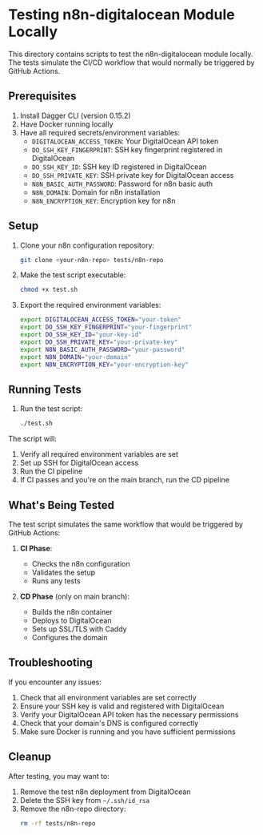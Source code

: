 # Testing n8n-digitalocean Module Locally

This directory contains scripts to test the n8n-digitalocean module locally. The tests simulate the CI/CD workflow that would normally be triggered by GitHub Actions.

## Prerequisites

1. Install Dagger CLI (version 0.15.2)
2. Have Docker running locally
3. Have all required secrets/environment variables:
   - `DIGITALOCEAN_ACCESS_TOKEN`: Your DigitalOcean API token
   - `DO_SSH_KEY_FINGERPRINT`: SSH key fingerprint registered in DigitalOcean
   - `DO_SSH_KEY_ID`: SSH key ID registered in DigitalOcean
   - `DO_SSH_PRIVATE_KEY`: SSH private key for DigitalOcean access
   - `N8N_BASIC_AUTH_PASSWORD`: Password for n8n basic auth
   - `N8N_DOMAIN`: Domain for n8n installation
   - `N8N_ENCRYPTION_KEY`: Encryption key for n8n

## Setup

1. Clone your n8n configuration repository:
   ```bash
   git clone <your-n8n-repo> tests/n8n-repo
   ```

2. Make the test script executable:
   ```bash
   chmod +x test.sh
   ```

3. Export the required environment variables:
   ```bash
   export DIGITALOCEAN_ACCESS_TOKEN="your-token"
   export DO_SSH_KEY_FINGERPRINT="your-fingerprint"
   export DO_SSH_KEY_ID="your-key-id"
   export DO_SSH_PRIVATE_KEY="your-private-key"
   export N8N_BASIC_AUTH_PASSWORD="your-password"
   export N8N_DOMAIN="your-domain"
   export N8N_ENCRYPTION_KEY="your-encryption-key"
   ```

## Running Tests

1. Run the test script:
   ```bash
   ./test.sh
   ```

The script will:
1. Verify all required environment variables are set
2. Set up SSH for DigitalOcean access
3. Run the CI pipeline
4. If CI passes and you're on the main branch, run the CD pipeline

## What's Being Tested

The test script simulates the same workflow that would be triggered by GitHub Actions:

1. **CI Phase**:
   - Checks the n8n configuration
   - Validates the setup
   - Runs any tests

2. **CD Phase** (only on main branch):
   - Builds the n8n container
   - Deploys to DigitalOcean
   - Sets up SSL/TLS with Caddy
   - Configures the domain

## Troubleshooting

If you encounter any issues:

1. Check that all environment variables are set correctly
2. Ensure your SSH key is valid and registered with DigitalOcean
3. Verify your DigitalOcean API token has the necessary permissions
4. Check that your domain's DNS is configured correctly
5. Make sure Docker is running and you have sufficient permissions

## Cleanup

After testing, you may want to:

1. Remove the test n8n deployment from DigitalOcean
2. Delete the SSH key from `~/.ssh/id_rsa`
3. Remove the n8n-repo directory:
   ```bash
   rm -rf tests/n8n-repo
   ``` 